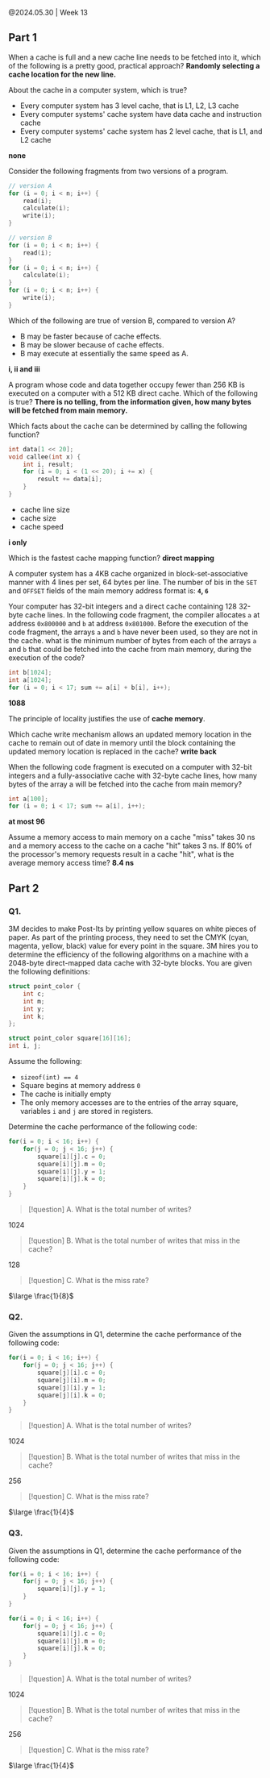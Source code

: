 @2024.05.30 | Week 13

## Part 1

When a cache is full and a new cache line needs to be fetched into it, which of the following is a pretty good, practical approach? **Randomly selecting a cache location for the new line.**

About the cache in a computer system, which is true?

- Every computer system has 3 level cache, that is L1, L2, L3 cache
- Every computer systems' cache system have data cache and instruction cache
- Every computer systems' cache system has 2 level cache, that is L1, and L2 cache

**none**

Consider the following fragments from two versions of a program.

```c
// version A
for (i = 0; i < n; i++) {
	read(i);
	calculate(i);
	write(i);
}

// version B
for (i = 0; i < n; i++) {
	read(i);
}
for (i = 0; i < n; i++) {
	calculate(i);
}
for (i = 0; i < n; i++) {
	write(i);
}
```

Which of the following are true of version B, compared to version A?

- B may be faster because of cache effects.
- B may be slower because of cache effects.
- B may execute at essentially the same speed as A.

**i, ii and iii**

A program whose code and data together occupy fewer than 256 KB is executed on a computer with a 512 KB direct cache. Which of the following is true? **There is no telling, from the information given, how many bytes will be fetched from main memory.**

Which facts about the cache can be determined by calling the following function?

```c
int data[1 << 20];
void callee(int x) {
	int i, result;
	for (i = 0; i < (1 << 20); i += x) {
		result += data[i];
	}
}
```

- cache line size
- cache size
- cache speed

**i only**

Which is the fastest cache mapping function? **direct mapping**

A computer system has a 4KB cache organized in block-set-associative manner with $4$ lines per set, $64$ bytes per line. The number of bis in the `SET` and `OFFSET` fields of the main memory address format is: **`4`, `6`**

Your computer has 32-bit integers and a direct cache containing 128 32-byte cache lines. In the following code fragment, the compiler allocates `a` at address `0x800000` and `b` at address `0x801000`. Before the execution of the code fragment, the arrays `a` and `b` have never been used, so they are not in the cache. what is the minimum number of bytes from each of the arrays `a` and `b` that could be fetched into the cache from main memory, during the execution of the code?

```c
int b[1024];
int a[1024];
for (i = 0; i < 17; sum += a[i] + b[i], i++);
```

**1088**

The principle of locality justifies the use of **cache memory**.

Which cache write mechanism allows an updated memory location in the cache to remain out of date in memory until the block containing the updated memory location is replaced in the cache? **write back**

When the following code fragment is executed on a computer with 32-bit integers and a fully-associative cache with 32-byte cache lines, how many bytes of the array a will be fetched into the cache from main memory?

```c
int a[100];
for (i = 0; i < 17; sum += a[i], i++);
```

**at most 96**

Assume a memory access to main memory on a cache "miss" takes 30 ns and a memory access to the cache on a cache "hit" takes 3 ns. If 80% of the processor's memory requests result in a cache "hit", what is the average memory access time? **8.4 ns**

## Part 2

### Q1.

3M decides to make Post-Its by printing yellow squares on white pieces of paper. As part of the printing process, they need to set the CMYK (cyan, magenta, yellow, black) value for every point in the square. 3M hires you to determine the efficiency of the following algorithms on a machine with a 2048-byte direct-mapped data cache with 32-byte blocks. You are given the following definitions:

```c
struct point_color {
	int c;
	int m;
	int y;
	int k;
};

struct point_color square[16][16];
int i, j;
```

Assume the following:

- `sizeof(int) == 4`
- Square begins at memory address `0`
- The cache is initially empty
- The only memory accesses are to the entries of the array square, variables `i` and `j` are stored in registers.

Determine the cache performance of the following code:

```c
for(i = 0; i < 16; i++) {
	for(j = 0; j < 16; j++) {
		square[i][j].c = 0;
		square[i][j].m = 0;
		square[i][j].y = 1;
		square[i][j].k = 0;
	}
}
```

> [!question] A. What is the total number of writes?

$1024$

> [!question] B. What is the total number of writes that miss in the cache?

$128$

> [!question] C. What is the miss rate?

$\large \frac{1}{8}$

### Q2.

Given the assumptions in Q1, determine the cache performance of the following code:

```c
for(i = 0; i < 16; i++) {
	for(j = 0; j < 16; j++) {
		square[j][i].c = 0;
		square[j][i].m = 0;
		square[j][i].y = 1;
		square[j][i].k = 0;
	}
}
```

> [!question] A. What is the total number of writes?

$1024$

> [!question] B. What is the total number of writes that miss in the cache?

$256$

> [!question] C. What is the miss rate?

$\large \frac{1}{4}$

### Q3.

Given the assumptions in Q1, determine the cache performance of the following code:

```c
for(i = 0; i < 16; i++) {
	for(j = 0; j < 16; j++) {
		square[i][j].y = 1;
	}
}

for(i = 0; i < 16; i++) {
	for(j = 0; j < 16; j++) {
		square[i][j].c = 0;
		square[i][j].m = 0;
		square[i][j].k = 0;
	}
}
```

> [!question] A. What is the total number of writes?

$1024$

> [!question] B. What is the total number of writes that miss in the cache?

$256$

> [!question] C. What is the miss rate?

$\large \frac{1}{4}$